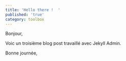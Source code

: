 ```yaml
---
title: 'Hello there !  '
published: 'true'
category: toolbox
---
```


Bonjour, 

Voic un troisième blog post travaillé avec Jekyll Admin. 

Bonne journée, 
